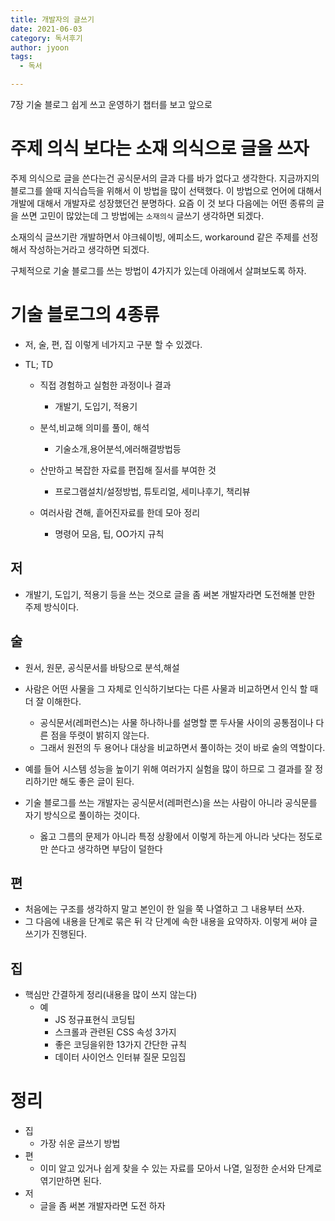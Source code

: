 ```yaml
---
title: 개발자의 글쓰기
date: 2021-06-03
category: 독서후기
author: jyoon
tags:
  - 독서 

---
```


7장 기술 블로그 쉽게 쓰고 운영하기 챕터를 보고 앞으로

# 주제 의식 보다는 소재 의식으로 글을 쓰자

주제 의식으로 글을 쓴다는건 공식문서의 글과 다를 바가 없다고 생각한다. 지금까지의 블로그를 쓸때 지식습득을 위해서 이 방법을 많이 선택했다. 이 방법으로 언어에 대해서 개발에 대해서 개발자로 성장했던건 분명하다. 요즘 이 것 보다 다음에는 어떤 종류의 글을 쓰면 고민이 많았는데 그 방법에는 `소재의식` 글쓰기 생각하면 되겠다.

소재의식 글쓰기란 개발하면서 야크쉐이빙, 에피소드, workaround 같은 주제를 선정해서 작성하는거라고 생각하면 되겠다.

구체적으로 기술 블로그를 쓰는 방법이 4가지가 있는데 아래에서 살펴보도록 하자.

# 기술 블로그의 4종류

- 저, 술, 편, 집 이렇게 네가지고 구분 할 수 있겠다.

- TL; TD
  - 직접 경험하고 실험한 과정이나 결과
    - 개발기, 도입기, 적용기

  - 분석,비교해 의미를 풀이, 해석
    - 기술소개,용어분석,에러해결방법등

  - 산만하고 복잡한 자료를 편집해 질서를 부여한 것
    - 프로그램설치/설정방법, 튜토리얼, 세미나후기, 책리뷰

  - 여러사람 견해, 흩어진자료를 한데 모아 정리
    - 명령어 모음, 팁, OO가지 규칙

## 저

- 개발기, 도입기, 적용기 등을 쓰는 것으로 글을 좀 써본 개발자라면 도전해볼 만한 주제 방식이다.

## 술

- 원서, 원문, 공식문서를 바탕으로 분석,해설

- 사람은 어떤 사물을 그 자체로 인식하기보다는 다른 사물과 비교하면서 인식 할 때 더 잘 이해한다.
  - 공식문서(레퍼런스)는 사물 하나하나를 설명할 뿐 두사물 사이의 공통점이나 다른 점을 뚜렷이 밝히지 않는다.
  - 그래서 원전의 두 용어나 대상을 비교하면서 풀이하는 것이 바로 술의 역할이다.
- 예를 들어 시스템 성능을 높이기 위해 여러가지 실험을 많이 하므로 그 결과를 잘 정리하기만 해도 좋은 글이 된다.
- 기술 블로그를 쓰는 개발자는 공식문서(레퍼런스)을 쓰는 사람이 아니라 공식문를 자기 방식으로 풀이하는 것이다.
  - 옳고 그름의 문제가 아니라 특정 상황에서 이렇게 하는게 아니라 낫다는 정도로만 쓴다고 생각하면 부담이 덜한다

## 편

- 처음에는 구조를 생각하지 말고 본인이 한 일을 쭉 나열하고 그 내용부터 쓰자.
- 그 다음에 내용을 단계로 묶은 뒤 각 단계에 속한 내용을 요약하자. 이렇게 써야 글쓰기가 진행된다.

## 집

- 핵심만 간결하게 정리(내용을 많이 쓰지 않는다)
  - 예
    - JS 정규표현식 코딩팁
    - 스크롤과 관련된 CSS 속성 3가지
    - 좋은 코딩을위한 13가지 간단한 규칙
    - 데이터 사이언스 인터뷰 질문 모임집

# 정리

- 집
  - 가장 쉬운 글쓰기 방법
- 편
  - 이미 알고 있거나 쉽게 찾을 수 있는 자료를 모아서 나열, 일정한 순서와 단계로 엮기만하면 된다.
- 저
  - 글을 좀 써본 개발자라면 도전 하자
